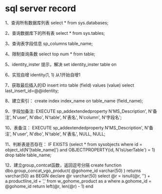 # sql server record

1、查询所有数据库列表
	select * from sys.databases;

2、查询数据库下的所有表
	select * from sys.tables;

3、查询表字段信息
	sp_columns table_name;
	
4、限制查询条数
	select top num * from table;

5、identity_inster 提示，解决
	set identity_inster table on 

6、实现自增
	identity(1, 1) 从1开始自增1

7、获取最后插入的ID
 	insert into table (field) values (value) select last_insert_id=@@identity; 
 	
8、建立索引：
	create index index_name on table_name (field_name);

9、字段加备注:
	EXECUTE sp_addextendedproperty N'MS_Description', N'备注', N'user', N'dbo', N'table', N'表名', N'column', N'字段名';

10、表备注：
	EXECUTE sp_addextendedproperty N'MS_Description', N'备注', N'user', N'dbo', N'table', N'表名', NULL, NULL;

11、判断表是否存在：
	IF  EXISTS (select * from sysobjects where id = object_id(N'[table_name]') and OBJECTPROPERTY(id, N'IsUserTable') = 1) drop table table_name;

12、建立group_contcat函数，返回逗号分隔
	create function dbo.group_concat_vgo_product(
		@gohome_id varchar(50)
	) 
	returns varchar(50)
	as BEGIN
		declare @r varchar(50)
		select @r = isnull(@r, '') + a.productline_id + ','
		from w_gohome_product as a 
		where a.gohome_id = @gohome_id
		return left(@r, len(@r) - 1)
	end




